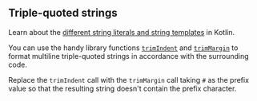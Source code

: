 ## Triple-quoted strings

Learn about the [different string literals and string templates](https://kotlinlang.org/docs/strings.html#string-literals)
in Kotlin.

You can use the handy library functions 
[`trimIndent`](https://kotlinlang.org/api/latest/jvm/stdlib/kotlin.text/trim-indent.html)
and [`trimMargin`](https://kotlinlang.org/api/latest/jvm/stdlib/kotlin.text/trim-margin.html)
to format multiline triple-quoted strings
in accordance with the surrounding code.

Replace the `trimIndent` call with the `trimMargin` call
taking `#` as the prefix value so that the resulting string doesn't contain
the prefix character.
